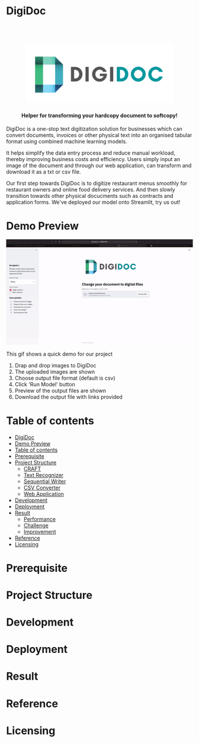# DigiDoc
<h1 align="center">
  <br>
  <img src="https://github.com/heodi510/DigiDoc/blob/main/pic/logo.png" alt="DigiDoc" width="400">
</h1>
<h4 align="center">Helper for transforming your hardcopy document to softcopy!</h4>

DigiDoc is a one-stop text digitization solution for businesses which can convert documents, invoices or other physical text into an organised tabular format using combined machine learning models. 

It helps simplify the data entry process and reduce manual workload, thereby improving business costs and efficiency. 
Users simply input an image of the document and through our web application, can transform and download it as a txt or csv file. 

Our first step towards DigiDoc is to digitize restaurant menus smoothly for restaurant owners and online food delivery services. 
And then slowly transition towards other physical docucments such as contracts and application forms. We've deployed our model onto Streamlit, try us out!

# Demo Preview
![](pic/DigiDoc_demo.gif)

This gif shows a quick demo for our project
1. Drap and drop images to DigiDoc
2. The uploaded images are shown
3. Choose output file format (default is csv)
4. Click 'Run Model' button
5. Preview of the output files are shown
6. Download the output file with links provided

# Table of contents
<!--ts-->
   * [DigiDoc](#DigiDoc)
   * [Demo Preview](#Demo-Preview)
   * [Table of contents](#table-of-contents)
   * [Prerequisite](#prerequisite)
   * [Project Structure](#project-structure)
      * [CRAFT](#craft)
      * [Text Recognizer](#test-recognizer)
      * [Sequential Writer](#sequential)
      * [CSV Converter](#csv-converter)
      * [Web Application](#web-application)
   * [Development](#development)
   * [Deployment](#deployment)
   * [Result](#result)
      * [Performance](#preformance)
      * [Challenge](#challenge)
      * [Improvement](#improvement)
   * [Reference](#reference)
   * [Licensing](#licensing)
<!--te-->

# Prerequisite

# Project Structure

# Development

# Deployment

# Result

# Reference

# Licensing
